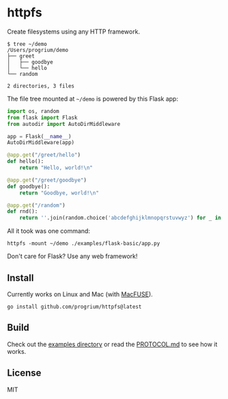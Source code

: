 # httpfs

Create filesystems using any HTTP framework.


```
$ tree ~/demo
/Users/progrium/demo
├── greet
│   ├── goodbye
│   └── hello
└── random

2 directories, 3 files
```

The file tree mounted at `~/demo` is powered by this Flask app:

```python
import os, random
from flask import Flask
from autodir import AutoDirMiddleware

app = Flask(__name__)
AutoDirMiddleware(app)

@app.get("/greet/hello")
def hello():
    return "Hello, world!\n"

@app.get("/greet/goodbye")
def goodbye():
    return "Goodbye, world!\n"

@app.get("/random")
def rnd():
    return ''.join(random.choice('abcdefghijklmnopqrstuvwyz') for _ in range(24))+"\n"
```

All it took was one command:
```
httpfs -mount ~/demo ./examples/flask-basic/app.py
```

Don't care for Flask? Use any web framework!

## Install

Currently works on Linux and Mac (with [MacFUSE](https://osxfuse.github.io/)).

```
go install github.com/progrium/httpfs@latest
```

## Build

Check out the [examples directory](examples) or read the [PROTOCOL.md](PROTOCOL.md) to see how it works.

## License

MIT
